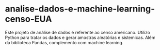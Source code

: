 # analise-dados-e-machine-learning-censo-EUA
Este projeto de análise de dados é referente ao censo americano. Utilizo Python para tratar os dados e gerar amostras aleatórias e sistemicas. Além da biblioteca Pandas, complemento com machine learning.
